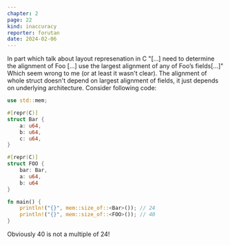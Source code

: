 ```yaml
---
chapter: 2
page: 22
kind: inaccuracy
reporter: forutan
date: 2024-02-06
---
```


In part which talk about layout represenation in C "[...] need to determine the alignment of Foo [...] use the largest alignment of any of Foo’s fields[...]"
Which seem wrong to me (or at least it wasn't clear).
The alignment of whole struct doesn't depend on largest alignment of fields, it just depends on underlying architecture.
Consider following code:

```rust
use std::mem;

#[repr(C)]
struct Bar {
    a: u64,
    b: u64,
    c: u64,
}

#[repr(C)]
struct FOO {
    bar: Bar,
    a: u64,
    b: u64
}

fn main() {
    println!("{}", mem::size_of::<Bar>()); // 24
    println!("{}", mem::size_of::<FOO>()); // 40
}
```

Obviously 40 is not a multiple of 24!
